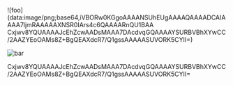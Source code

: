 ![foo](data:image/png;base64,iVBORw0KGgoAAAANSUhEUgAAAAQAAAADCAIAAAA7ljmRAAAAAXNSR0IArs4c6QAAAARnQU1BAA
Cxjwv8YQUAAAAJcEhZcwAADsMAAA7DAcdvqGQAAAAYSURBVBhXYwCC/2AAZYEoOAMs8Z+BgQEAXdcR7/Q1gssAAAAASUVORK5CYII=)

![bar][]


[bar]:
data:image/png;base64,iVBORw0KGgoAAAANSUhEUgAAAAQAAAADCAIAAAA7ljmRAAAAAXNSR0IArs4c6QAAAARnQU1BAA
Cxjwv8YQUAAAAJcEhZcwAADsMAAA7DAcdvqGQAAAAYSURBVBhXYwCC/2AAZYEoOAMs8Z+BgQEAXdcR7/Q1gssAAAAASUVORK5CYII=
